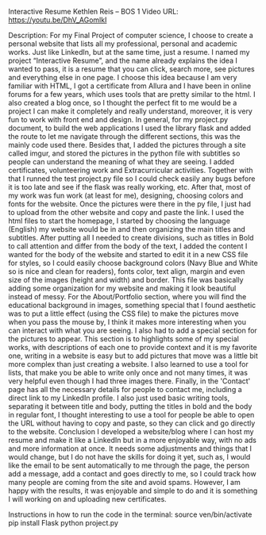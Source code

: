 Interactive Resume
Kethlen Reis – BOS 1 
Video URL: https://youtu.be/DhV_AGomlkI


Description:
  For my Final Project of computer science, I choose to create a personal website that lists all my professional, personal and academic works. Just like LinkedIn, but at the same time, just a resume. 
I named my project “Interactive Resume”, and the name already explains the idea I wanted to pass, it is a resume that you can click, search more, see pictures and everything else in one page. 
I choose this idea because I am very familiar with HTML, I got a certificate from Allura and I have been in online forums for a few years, which uses tools that are pretty similar to the html. I also created a blog once, so I thought the perfect fit to me would be a project I can make it completely and really understand, moreover, it is very fun to work with front end and design.
In general, for my project.py document, to build the web applications I used the library flask and added the route to let me navigate through the different sections, this was the mainly code used there. Besides that, I added the pictures through a site called imgur, and stored the pictures in the python file with subtitles so people can understand the meaning of what they are seeing. I added certificates, volunteering work and Extracurricular activities. Together with that I runned the test project.py file so I could check easily any bugs before it is too late and see if the flask was really working, etc. 
After that, most of my work was fun work (at least for me), designing, choosing colors and fonts for the website. 
Once the pictures were there in the py file, I just had to upload from the other website and copy and paste the link. I used the html files to start the homepage, I started by choosing the language (English) my website would be in and then organizing the main titles and subtitles. After putting all I needed to create divisions, such as titles in Bold to call attention and differ from the body of the text, I added the content I wanted for the body of the website and started to edit it in a new CSS file for styles, so I could easily choose background colors (Navy Blue and White so is nice and clean for readers), fonts color, text align, margin and even size of the images (height and width) and border. This file was basically adding some organization for my website and making it look beautiful instead of messy. 
For the About/Portfolio section, where you will find the educational background in images, something special that I found aesthetic was to put a little effect (using the CSS file) to make the pictures move when you pass the mouse by, I think it makes more interesting when you can interact with what you are seeing. I also had to add a special section for the pictures to appear. This section is to highlights some of my special works, with descriptions of each one to provide context and it is my favorite one, writing in a website is easy but to add pictures that move was a little bit more complex than just creating a website. I also learned to use a tool for lists, that make you be able to write only once and not many times, it was very helpful even though I had three images there. 
Finally, in the 'Contact' page has all the necessary details for people to contact me, including a direct link to my LinkedIn profile. I also just used basic writing tools, separating it between title and body, putting the titles in bold and the body in regular font, I thought interesting to use a tool for people be able to open the URL without having to copy and paste, so they can click and go directly to the website. 
Conclusion
I developed a website/blog where I can host my resume and make it like a LinkedIn but in a more enjoyable way, with no ads and more information at once. It needs some adjustments and things that I would change, but I do not have the skills for doing it yet, such as, I would like the email to be sent automatically to me through the page, the person add a message, add a contact and goes directly to me, so I could track how many people are coming from the site and avoid spams. However, I am happy with the results, it was enjoyable and simple to do and it is something I will working on and uploading new certificates. 

Instructions in how to run the code in the terminal: 
source ven/bin/activate
pip install Flask
python project.py
